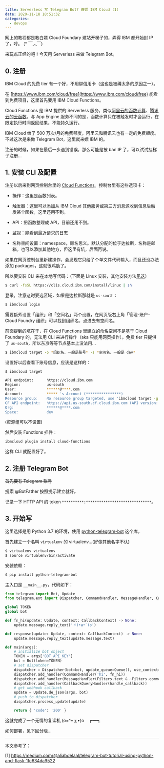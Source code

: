 ```yaml
---
title: Serverless 写 Telegram Bot? 白嫖 IBM Cloud (1)
date: 2020-11-18 10:51:32
categories:
  - devops
---
```


网上的教程都是教白嫖 Cloud Foundary 建站~~开梯子~~的，弄得 IBM 都开始封 IP 了，哼。 (* ￣︿￣)

来玩点正经的吧！今天用 Serverless 来做 Telegram Bot。

<!--more-->

## 0. 注册

IBM Cloud 的免费 tier 有一个好，不用绑信用卡（这也是被薅太多的原因之一）。

在 [https://www.ibm.com/cloud/free](https://www.ibm.com/cloud/free) 能看到免费项目，这里首先要用 IBM Cloud Functions。

Cloud Functions 是 IBM 提供的 Serverless 服务，类似[阿里云的函数计算](https://www.aliyun.com/product/fc?source=5176.11533457&userCode=hl1uilbl)、[腾讯云的云函数](https://cloud.tencent.com/act/cps/redirect?redirect=10232&cps_key=da2e67a4ea07864f3ac54599a94cd8c7)。与 App Engine 服务不同的是，函数计算只在被触发时才会运行，在限定执行时间返回结果，不能持久运行。

IBM Cloud 给了 500 万次/月的免费额度，阿里云和腾讯云也有一定的免费额度。不过这次是来做 Telegram Bot，这里就来嫖 IBM 的。

注册的时候，如果在最后一步遇到错误，那么可能是被 ban IP 了，可以试试挂梯子注册...

## 1. 安装 CLI 及配置

注册以后来到网页控制台里的 [Cloud Functions](https://cloud.ibm.com/functions)。控制台里有这些选项卡：

- 操作：这里是函数列表。

- 触发器：这里可以添加从 IBM Cloud 其他服务或第三方消息源收到信息后触发某个函数，这里还用不到。

- API：把函数整理成 API，目前还用不到。

- 监视：能看到最近请求的日志

- 名称空间设置：namespace，顾名思义。默认分配的位于达拉斯，名称是邮箱。也可以添加其他地方，但这里有坑，后面再说。

如果在网页控制台里新建操作，会发现它只给了个单文件代码输入，而且还没办法添加 packages，这就很鸡肋了。

所以要安装 CLI 来在本地写代码：（下面是 Linux 安装，其他安装方法[见这](https://cloud.ibm.com/docs/openwhisk?topic=cloud-functions-cli_install)）

```bash
$ curl -fsSL https://clis.cloud.ibm.com/install/linux | sh
```

登录，注意这时要选区域，如果是达拉斯那就是 `us-south`：

```bash
$ ibmcloud login
```

需要额外设置「组织」和「空间名」两个设置，在网页版右上角「管理-账户-Cloud Foundry 组织」可以找到组织名，点进去有空间名。

前面提到的坑在于，在 Cloud Functions 里建立的命名空间不是基于 Cloud Foundary 的，无法用 CLI 来进行操作（aka 只能用网页操作）。免费 tier 只提供了 `us-south`，所以东京等等节点基本上没法用...

```bash
$ ibmcloud target -o *组织名，一般是账号* -s *空间名，一般是 dev*
```

设置好以后查看下账号信息，应该是这样的：

```bash
$ ibmcloud target

API endpoint:      https://cloud.ibm.com
Region:            us-south
User:              ******@****.com
Account:           ***** 's Account (****************)
Resource group:    No resource group targeted, use 'ibmcloud target -g RESOURCE_GROUP'
CF API endpoint:   https://api.us-south.cf.cloud.ibm.com (API version: 2.153.0)
Org:               ******@****.com
Space:             dev
```

(资源组可以不设置)

然后安装 Functions 插件：

```bash
ibmcloud plugin install cloud-functions
```

这样 CLI 就配置好了。

## 2. 注册 Telegram Bot

~~首先要有 Telegram 账号~~

搜索 @BotFather 按照提示建立就好。

记录一下 HTTP API 的 token `**********:******************************`。

## 3. 开始写

这里选择是用 Python 3.7 的环境，使用 [python-telegram-bot](https://python-telegram-bot.readthedocs.io/en/stable/index.html) 这个库。

首先建立一个名叫 `virtualenv` 的 virtualenv...(好像其他名字不认)

```bash
$ virtualenv virtualenv
$ source virtualenv/bin/activate
```

安装依赖：

```bash
$ pip install python-telegram-bot
```

主入口是 `__main__.py`，代码如下：

```python
from telegram import Bot, Update
from telegram.ext import Dispatcher, CommandHandler, MessageHandler, CallbackQueryHandler, Filters, CallbackContext

global TOKEN
global bot

def fn_hi(update: Update, context: CallbackContext) -> None:
    update.message.reply_text('ヾ(•ω•`)o')

def response(update: Update, context: CallbackContext) -> None:
    update.message.reply_text(update.message.text)

def main(args):
    # initialize bot object
    TOKEN = args['BOT_API_KEY']
    bot = Bot(token=TOKEN)
    # set dispatcher
    dispatcher = Dispatcher(bot=bot, update_queue=Queue(), use_context=True)
    dispatcher.add_handler(CommandHandler('hi', fn_hi))
    dispatcher.add_handler(MessageHandler(Filters.text & ~Filters.command, response))
    dispatcher.add_handler(CallbackQueryHandler(handle_callback))
    # get webhook callback
    update = Update.de_json(args, bot)
    # push to dispatcher
    dispatcher.process_update(update)

    return { 'code': '200' }
```

这就完成了一个无情的复读机 (o=^•ェ•)o　┏━┓

如何部署，见下回分晓...

* * *

本文参考了：

[1] https://medium.com/@aliabdelaal/telegram-bot-tutorial-using-python-and-flask-1fc634da9522